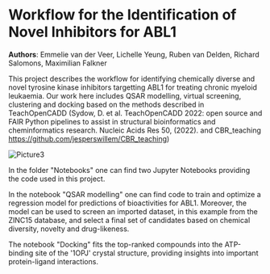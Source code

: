 # Workflow for the Identification of Novel Inhibitors for ABL1
**Authors**: Emmelie van der Veer, Lichelle Yeung, Ruben van Delden, Richard Salomons, Maximilian Falkner

This project describes the workflow for identifying chemically diverse and novel tyrosine kinase inhibitors targetting ABL1 for treating chronic myeloid leukaemia. Our work here includes QSAR modelling, virtual screening, clustering and docking based on the methods described in TeachOpenCADD (Sydow, D. et al. TeachOpenCADD 2022: open source and FAIR Python pipelines to assist in structural bioinformatics and cheminformatics research. Nucleic Acids Res 50, (2022). and CBR_teaching https://github.com/jesperswillem/CBR_teaching)

![Picture3](https://github.com/user-attachments/assets/57c13da9-b41b-4f96-ba17-989d2f68ecb0)

In the folder "Notebooks" one can find two Jupyter Notebooks providing the code used in this project.

In the notebook "QSAR modelling" one can find code to train and optimize a regression model for predictions of bioactivities for ABL1. Moreover, the model can be used to screen an imported dataset, in this example from the ZINC15 database, and select a final set of candidates based on chemical diversity, novelty and drug-likeness. 

The notebook "Docking" fits the top-ranked compounds into the ATP-binding site of the '1OPJ' crystal structure, providing insights into important protein-ligand interactions. 
